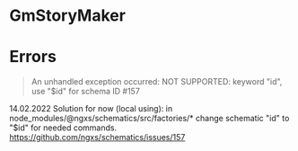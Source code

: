 # GmStoryMaker

# Errors

> An unhandled exception occurred: NOT SUPPORTED: keyword "id", use "$id" for schema ID #157

14.02.2022 Solution for now (local using):
in node_modules/@ngxs/schematics/src/factories/* change schematic "id" to "$id" for needed commands.
https://github.com/ngxs/schematics/issues/157
